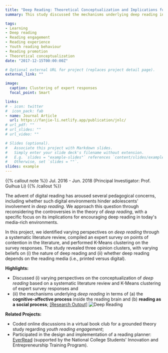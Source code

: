 ```yaml
---
title: "Deep Reading: Theoretical Conceptualization and Implications for Practices"
summary: This study discussed the mechanisms underlying deep reading in terms of (a) the cognitive-affective process inside the reading brain and (b) reading as a social process.

tags:
- Learning
- Deep reading
- Reading engagement
- Reading experience
- Youth reading behaviour
- Reading promotion
- Theoretical conceptualization
date: "2017-12-15T00:00:00Z"

# Optional external URL for project (replaces project detail page).
external_link: ""

image:
  caption: Clustering of expert responses
  focal_point: Smart

links:
# - icon: twitter
#  icon_pack: fab
- name: Journal Article
  url: https://fanjie-li.netlify.app/publication/jnlc/
# url_pdf: ""
# url_slides: ""
# url_video: ""

# Slides (optional).
#   Associate this project with Markdown slides.
#   Simply enter your slide deck's filename without extension.
#   E.g. `slides = "example-slides"` references `content/slides/example-slides.md`.
#   Otherwise, set `slides = ""`.
slides: example
---
```


{{% callout note %}}
Jul. 2016 - Jun. 2018 (Principal Investigator: Prof. Guihua Li)
{{% /callout %}}

The advent of digital reading has aroused several pedagogical concerns, including whether such digital environments hinder adolescents' involvement in *deep reading*. We approach this question through reconsidering the controversies in the theory of *deep reading*, with a specific focus on its implications for encouraging deep reading in today's media-rich environments. 

In this project, we identified varying perspectives on *deep reading* through a systematic literature review, compiled an expert survey on points of contention in the literature, and performed K-Means clustering on the survey responses. The study revealed three opinion clusters, with varying beliefs on (i) the nature of deep reading and (ii) whether deep reading depends on the reading media (i.e., printed versus digital). 

**Highlights:**
- Discussed (i) varying perspectives on the conceptualization of *deep reading* based on a systematic literature review and K-Means clustering of expert survey responses and 
- (ii) the mechanisms underlying *deep reading* in terms of (a) the **cognitive-affective process** inside the reading brain and (b) **reading as a social process**; [[Research Output]](https://fanjie-li.netlify.app/publication/jnlc/)
![Deep Reading](https://fanjie-li.netlify.app/img/DeepReading/DeepReading.png)

**Related Projects:**
- Coded online discussions in a virtual book club for a grounded theory study regarding *youth reading engagement*;
- Participated in the design and implementation of a reading planner: [EverRead](https://youtu.be/_NC4wBKcnac) (supported by the National College Students' Innovation and Entrepreneurship Training Program).
